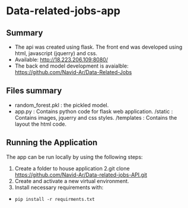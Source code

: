 # Data-related-jobs-app

## Summary
* The api was created using flask. The front end was developed using html, javascript (jquerry) and css. 
* Available: http://18.223.206.109:8080/
* The back end model development is avaialble:
  https://github.com/Navid-Ar/Data-Related-Jobs
  
## Files summary
* random_forest.pkl : the pickled model.
* app.py : Contains python code for flask web application.
/static : Contains images, jquerry and css styles.
/templates : Contains the layout the html code.

## Running the Application
The app can be run locally by using the following steps:
1. Create a folder to house application
2.git clone https://github.com/Navid-Ar/Data-related-jobs-API.git
3. Create and activate a new virtual environment.
4. Install necessary requirements with:
  * `pip install -r requirments.txt`
